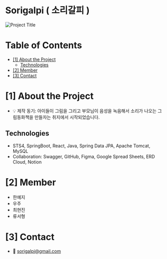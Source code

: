# Sorigalpi ( 소리갈피 )

<!--프로젝트 대문 이미지-->
![Project Title](https://github.com/RyuSeohyeong/sorigalpi_be/assets/141912903/1e73e08a-50ca-45c6-b4c4-63a6bafff88f)

<!--목차-->
# Table of Contents
- [[1] About the Project](#1-about-the-project)
  - [Technologies](#technologies)
- [[2] Member](#2-member)
- [[3] Contact](#3-contact)



# [1] About the Project

- 💡 제작 동기: 아이들이 그림을 그리고 부모님이 음성을 녹음해서 소리가 나오는 그림동화책을 만들자는 취지에서 시작되었습니다.

## Technologies
- STS4, SpringBoot, React, Java, Spring Data JPA, Apache Tomcat, MySQL
- Collaboration: Swagger, GitHub, Figma, Google Spread Sheets, ERD Cloud, Notion

# [2] Member
- 한예지
- 우주
- 최현진
- 류서형

# [3] Contact
- 📧 sorigalpi@gmail.com
